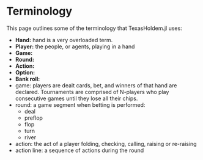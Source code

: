 # Terminology

This page outlines some of the terminology that TexasHoldem.jl uses:

 - **Hand:** hand is a very overloaded term. 
 - **Player:** the people, or agents, playing in a hand
 - **Game:** 
 - **Round:** 
 - **Action:** 
 - **Option:** 
 - **Bank roll:** 
 - game: players are dealt cards, bet, and winners of that hand are declared. Tournaments are comprised of N-players who play consecutive games until they lose all their chips.
 - round: a game segment when betting is performed:
     - deal
     - preflop
     - flop
     - turn
     - river
 - action: the act of a player folding, checking, calling, raising or re-raising
 - action line: a sequence of actions during the round
